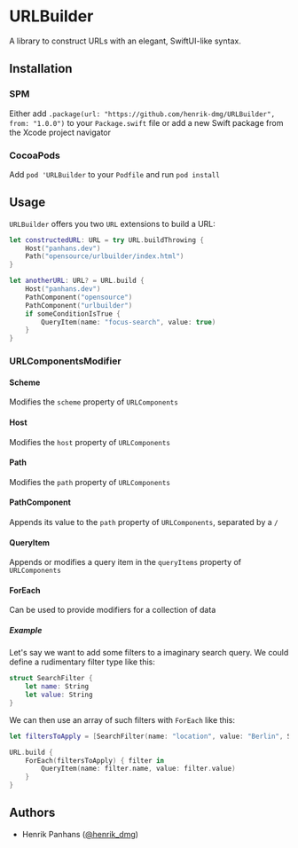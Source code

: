 # URLBuilder

A library to construct URLs with an elegant, SwiftUI-like syntax.

## Installation

### SPM

Either add `.package(url: "https://github.com/henrik-dmg/URLBuilder", from: "1.0.0")` to your `Package.swift` file or add a new Swift package from the Xcode project navigator

### CocoaPods

Add `pod 'URLBuilder` to your `Podfile` and run `pod install`

## Usage

`URLBuilder` offers you two `URL` extensions to build a URL:

```swift
let constructedURL: URL = try URL.buildThrowing {
    Host("panhans.dev")
    Path("opensource/urlbuilder/index.html")
}

let anotherURL: URL? = URL.build {
    Host("panhans.dev")
    PathComponent("opensource")
    PathComponent("urlbuilder")
    if someConditionIsTrue {
        QueryItem(name: "focus-search", value: true)
    }
}
```

### URLComponentsModifier

#### Scheme

Modifies the `scheme` property of `URLComponents`

#### Host

Modifies the `host` property of `URLComponents`

#### Path

Modifies the `path` property of `URLComponents`

#### PathComponent

Appends its value to the `path` property of `URLComponents`, separated by a `/`

#### QueryItem

Appends or modifies a query item in the `queryItems` property of `URLComponents`

#### ForEach

Can be used to provide modifiers for a collection of data

##### Example

Let's say we want to add some filters to a imaginary search query. We could define a rudimentary filter type like this:

```swift
struct SearchFilter {
    let name: String
    let value: String
}
```

We can then use an array of such filters with `ForEach` like this:

```swift
let filtersToApply = [SearchFilter(name: "location", value: "Berlin", SearchFilter(name: "radius", value: "10")]

URL.build {
    ForEach(filtersToApply) { filter in
        QueryItem(name: filter.name, value: filter.value)
    }
}

```

## Authors

- Henrik Panhans ([@henrik_dmg](https://twitter.com/henrik_dmg))
